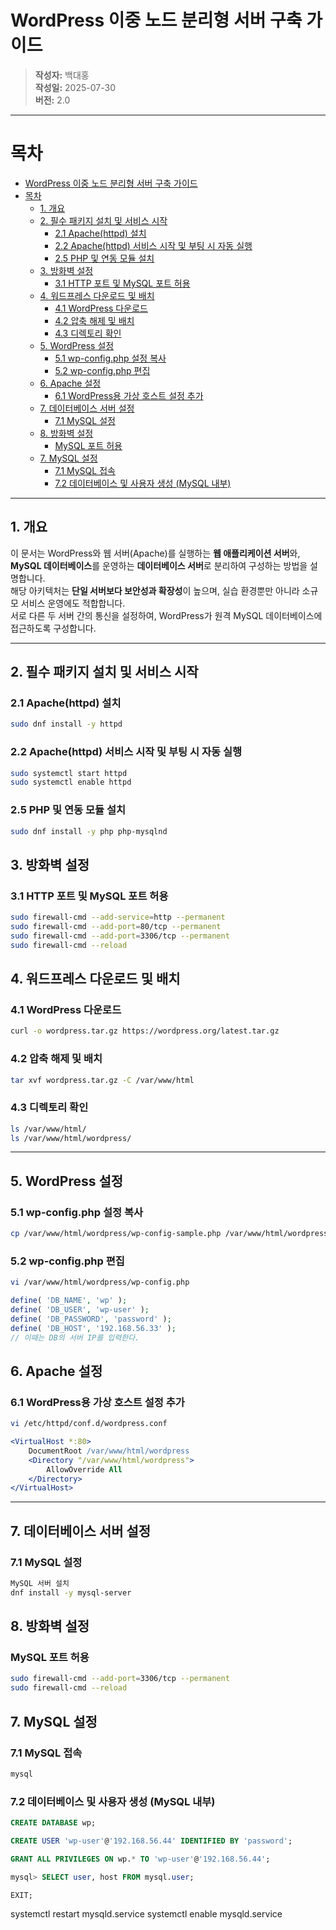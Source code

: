 # WordPress 이중 노드 분리형 서버 구축 가이드

> **작성자:** 백대홍  
> **작성일:** 2025-07-30  
> **버전:** 2.0  

---

# 목차

- [WordPress 이중 노드 분리형 서버 구축 가이드](#wordpress-이중-노드-분리형-서버-구축-가이드)
- [목차](#목차)
  - [1. 개요](#1-개요)
  - [2. 필수 패키지 설치 및 서비스 시작](#2-필수-패키지-설치-및-서비스-시작)
    - [2.1 Apache(httpd) 설치](#21-apachehttpd-설치)
    - [2.2 Apache(httpd) 서비스 시작 및 부팅 시 자동 실행](#22-apachehttpd-서비스-시작-및-부팅-시-자동-실행)
    - [2.5 PHP 및 연동 모듈 설치](#25-php-및-연동-모듈-설치)
  - [3. 방화벽 설정](#3-방화벽-설정)
    - [3.1 HTTP 포트 및 MySQL 포트 허용](#31-http-포트-및-mysql-포트-허용)
  - [4. 워드프레스 다운로드 및 배치](#4-워드프레스-다운로드-및-배치)
    - [4.1 WordPress 다운로드](#41-wordpress-다운로드)
    - [4.2 압축 해제 및 배치](#42-압축-해제-및-배치)
    - [4.3 디렉토리 확인](#43-디렉토리-확인)
  - [5. WordPress 설정](#5-wordpress-설정)
    - [5.1 wp-config.php 설정 복사](#51-wp-configphp-설정-복사)
    - [5.2 wp-config.php 편집](#52-wp-configphp-편집)
  - [6. Apache 설정](#6-apache-설정)
    - [6.1 WordPress용 가상 호스트 설정 추가](#61-wordpress용-가상-호스트-설정-추가)
  - [7. 데이터베이스 서버 설정](#7-데이터베이스-서버-설정)
    - [7.1 MySQL 설정](#71-mysql-설정)
  - [8. 방화벽 설정](#8-방화벽-설정)
    - [MySQL 포트 허용](#mysql-포트-허용)
  - [7. MySQL 설정](#7-mysql-설정)
    - [7.1 MySQL 접속](#71-mysql-접속)
    - [7.2 데이터베이스 및 사용자 생성 (MySQL 내부)](#72-데이터베이스-및-사용자-생성-mysql-내부)

---

## 1. 개요

이 문서는 WordPress와 웹 서버(Apache)를 실행하는 **웹 애플리케이션 서버**와, **MySQL 데이터베이스**를 운영하는 **데이터베이스 서버**로 분리하여 구성하는 방법을 설명합니다.  
해당 아키텍처는 **단일 서버보다 보안성과 확장성**이 높으며, 실습 환경뿐만 아니라 소규모 서비스 운영에도 적합합니다.  
서로 다른 두 서버 간의 통신을 설정하여, WordPress가 원격 MySQL 데이터베이스에 접근하도록 구성합니다.


---
## 2. 필수 패키지 설치 및 서비스 시작

### 2.1 Apache(httpd) 설치

```bash
sudo dnf install -y httpd
```

### 2.2 Apache(httpd) 서비스 시작 및 부팅 시 자동 실행

```bash
sudo systemctl start httpd
sudo systemctl enable httpd
```

### 2.5 PHP 및 연동 모듈 설치

```bash
sudo dnf install -y php php-mysqlnd
```

## 3. 방화벽 설정

### 3.1 HTTP 포트 및 MySQL 포트 허용

```bash
sudo firewall-cmd --add-service=http --permanent
sudo firewall-cmd --add-port=80/tcp --permanent
sudo firewall-cmd --add-port=3306/tcp --permanent
sudo firewall-cmd --reload
```


## 4. 워드프레스 다운로드 및 배치

### 4.1 WordPress 다운로드

```bash
curl -o wordpress.tar.gz https://wordpress.org/latest.tar.gz
```

### 4.2 압축 해제 및 배치

```bash
tar xvf wordpress.tar.gz -C /var/www/html
```

### 4.3 디렉토리 확인

```bash
ls /var/www/html/
ls /var/www/html/wordpress/
```

---

## 5. WordPress 설정

### 5.1 wp-config.php 설정 복사

```bash
cp /var/www/html/wordpress/wp-config-sample.php /var/www/html/wordpress/wp-config.php
```

### 5.2 wp-config.php 편집

```bash
vi /var/www/html/wordpress/wp-config.php
```

```php
define( 'DB_NAME', 'wp' );
define( 'DB_USER', 'wp-user' );
define( 'DB_PASSWORD', 'password' );
define( 'DB_HOST', '192.168.56.33' ); 
// 이때는 DB의 서버 IP를 입력한다.
```

## 6. Apache 설정

### 6.1 WordPress용 가상 호스트 설정 추가

```bash
vi /etc/httpd/conf.d/wordpress.conf
```

```apache
<VirtualHost *:80>
    DocumentRoot /var/www/html/wordpress
    <Directory "/var/www/html/wordpress">
        AllowOverride All
    </Directory>
</VirtualHost>
```

---
## 7. 데이터베이스 서버 설정

### 7.1 MySQL 설정

```bash
MySQL 서버 설치
dnf install -y mysql-server
```
## 8. 방화벽 설정
### MySQL 포트 허용

```bash
sudo firewall-cmd --add-port=3306/tcp --permanent
sudo firewall-cmd --reload
```
## 7. MySQL 설정

### 7.1 MySQL 접속

```bash
mysql
```


### 7.2 데이터베이스 및 사용자 생성 (MySQL 내부)

```sql
CREATE DATABASE wp;

CREATE USER 'wp-user'@'192.168.56.44' IDENTIFIED BY 'password';

GRANT ALL PRIVILEGES ON wp.* TO 'wp-user'@'192.168.56.44';

mysql> SELECT user, host FROM mysql.user;

EXIT;
```

systemctl restart mysqld.service
systemctl enable mysqld.service

